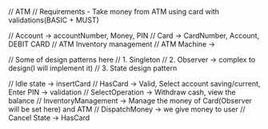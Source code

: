 // ATM
// Requirements - Take money from ATM using card with validations(BASIC + MUST)

// Account -> accountNumber, Money, PIN
// Card -> CardNumber, Account, DEBIT CARD
// ATM Inventory management
// ATM Machine ->

// Some of design patterns here
// 1. Singleton
// 2. Observer -> complex to design(I will implement it)
// 3. State design pattern

// Idle state -> insertCard
// HasCard -> Valid, Select account saving/current, Enter PIN -> validation
// SelectOperation -> Withdraw cash, view the balance
// InventoryManagement -> Manage the money of Card(Observer will be set here) and ATM
// DispatchMoney -> we give money to user
// Cancel State -> HasCard
